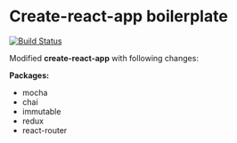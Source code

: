 # Create-react-app boilerplate
[![Build Status](https://travis-ci.org/wasong/cra-bp.svg?branch=master)](https://travis-ci.org/wasong/cra-bp)

Modified **create-react-app** with following changes:

**Packages:**
- mocha
- chai
- immutable
- redux
- react-router
